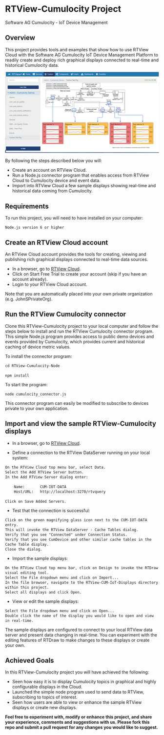 # RTView-Cumulocity Project
Software AG Cumulocity - IoT Device Management

## Overview
This project provides tools and examples that show how to use RTView Cloud with the Software AG Cumulocity IoT Device Management Platform to readily create and deploy rich graphical displays connected to real-time and historical Cumulocity data. 

![](Images/cum_turbine_test_rig_sm.png)

By following the steps described below you will:

* Create an account on RTView Cloud.
* Run a Node.js connector program that enables access from RTView Cloud to Cumulocity device and event data.
* Import into RTView Cloud a few sample displays showing real-time and historical data coming from Cumulocity.

## Requirements
To run this project, you will need to have installed on your computer:
```
Node.js version 6 or higher
```
## Create an RTView Cloud account
An RTView Cloud account provides the tools for creating, viewing and publishing rich graphical displays connected to real-time data sources.

* In a browser, go to [RTView Cloud](http://rtviewcloud.sl.com/).
* Click on Start Free Trial to create your account (skip if you have an account already).
* Login to your RTView Cloud account.

Note that you are automatically placed into your own private organization (e.g. JohnSPrivateOrg).
	
## Run the RTView Cumulocity connector 

Clone this RTView-Cumulocity project to your local computer and follow the steps below to install and run the RTView Cumulocity connector program. This simple Node.js program provides access to public demo devices and events provided by Cumulocity, which provides current and historical caching of device metric values.

To install the connector program:
```
cd RTView-Cumulocity-Node

npm install
```
To start the program:
```
node cumulocity_connector.js
```
This connector program can easily be modified to subscribe to devices private to your own application.

## Import and view the sample RTView-Cumulocity displays

* In a browser, go to [RTView Cloud](http://rtviewcloud.sl.com/).

* Define a connection to the RTView DataServer running on your local system:
```
On the RTView Cloud top menu bar, select Data.
Select the Add RTView Server button.
In the Add RTView Server dialog enter:

	Name:       CUM-IOT-DATA
	Host/URL:   http://localhost:3270/rtvquery

Click on Save Added Servers.
```
* Test that the connection is successful:
```
Click on the green magnifying glass icon next to the CUM-IOT-DATA entry.
This will invoke the RTView DataServer - Cache Tables dialog.
Verify that you see "Connected" under Connection Status. 
Verify that you see CumDevice and other similar cache tables in the Cache Table display.
Close the dialog.
```
* Import the sample displays:
```
On the RTView Cloud top menu bar, click on Design to invoke the RTDraw visual editing tool.
Select the File dropdown menu and click on Import... 
In the file browser, navigate to the RTView-CUM-IoT-Displays directory within this project.
Select all displays and click Open.
```
* View or edit the sample displays:
```
Select the File dropdown menu and click on Open...
Double click the name of the display you would like to open and view in real-time.
```
The sample displays are configured to connect to your local RTView data server and present data changing in real-time.
You can experiment with the editing features of RTDraw to make changes to these displays or create your own.

## Achieved Goals

In this RTView-Cumulocity project you will have achieved the following: 

* Seen how easy it is to display Cumulocity topics in graphical and highly configurable displays in the Cloud.
* Launched the simple node program used to send data to RTView, subscribing to topics of interest.
* Seen how users are able to view or enhance the sample RTView displays or create new displays.

**Feel free to experiment with, modify or enhance this project, and share your experience, comments and suggestions with us. Please fork this repo and submit a pull request for any changes you would like to suggest.**
